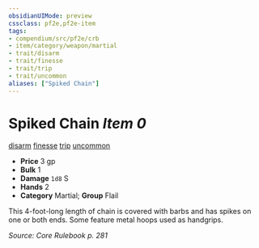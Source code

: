 ```yaml
---
obsidianUIMode: preview
cssclass: pf2e,pf2e-item
tags:
- compendium/src/pf2e/crb
- item/category/weapon/martial
- trait/disarm
- trait/finesse
- trait/trip
- trait/uncommon
aliases: ["Spiked Chain"]
---
```

# Spiked Chain *Item 0*  
[disarm](/rules/traits/disarm.md)  [finesse](/rules/traits/finesse.md)  [trip](/rules/traits/trip.md)  [uncommon](/rules/traits/uncommon.md)  

- **Price** 3 gp
- **Bulk** 1
- **Damage** `1d8` S
- **Hands** 2
- **Category** Martial; **Group** Flail 

This 4-foot-long length of chain is covered with barbs and has spikes on one or both ends. Some feature metal hoops used as handgrips.

*Source: Core Rulebook p. 281*